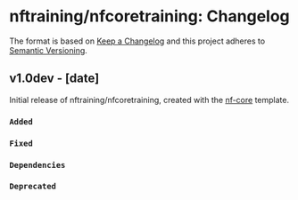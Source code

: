 # nftraining/nfcoretraining: Changelog

The format is based on [Keep a Changelog](https://keepachangelog.com/en/1.0.0/)
and this project adheres to [Semantic Versioning](https://semver.org/spec/v2.0.0.html).

## v1.0dev - [date]

Initial release of nftraining/nfcoretraining, created with the [nf-core](https://nf-co.re/) template.

### `Added`

### `Fixed`

### `Dependencies`

### `Deprecated`
